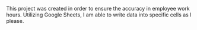 This project was created in order to ensure the accuracy in employee work hours. 
Utilizing Google Sheets, I am able to write data into specific cells as I please.
